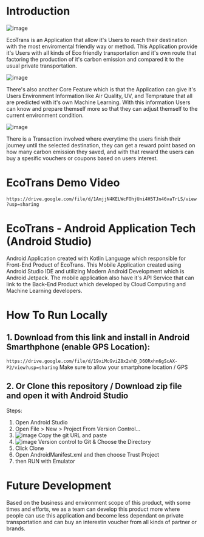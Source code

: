 # Introduction
![image](https://user-images.githubusercontent.com/79919380/173211536-020d811a-4040-402f-a448-bc00f6a70990.png)

EcoTrans is an Application that allow it's Users to reach their destination with the most enviromental friendly way or method. This Application provide it's Users with all kinds of Eco friendly transportation and it's own route that factoring the production of it's carbon emission and compared it to the usual private transportation.

![image](https://user-images.githubusercontent.com/79919380/173211555-0f3d3792-d9f0-49b8-b68e-e1def916f1f4.png)

There's also another Core Feature which is that the Application can give it's Users Environment Information like Air Quality, UV, and Temprature that all are predicted with it's own Machine Learning. With this information Users can know and prepare themself more so that they can adjust themself to the current environment condition.

![image](https://user-images.githubusercontent.com/79919380/173211564-684af0ae-7eb6-4c70-b03e-e9fbc9ce34a0.png)

There is a Transaction involved where everytime the users finish their journey until the selected destination, they can get a reward point based on how many carbon emission they saved, and with that reward the users can buy a spesific vouchers or coupons based on users interest.

# EcoTrans Demo Video
```https://drive.google.com/file/d/1AmjjN4KELWcFOhjUni4H5TJn46vaTrLS/view?usp=sharing```

# EcoTrans - Android Application Tech (Android Studio)
Android Application created with Kotlin Language which responsible for Front-End Product of EcoTrans. This Mobile Application created using Android Studio IDE and utilizing Modern Android Development which is Android Jetpack. The mobile application also have it's API Service that can link to the Back-End Product which developed by Cloud Computing and Machine Learning developers.

# How To Run Locally

## 1. Download from this link and install in Android Smarthphone (enable GPS Location):
```https://drive.google.com/file/d/19xiMcGviZ8x2vhD_D6ORxhn6gScAX-P2/view?usp=sharing```
Make sure to allow your smartphone location / GPS

## 2. Or Clone this repository / Download zip file and open it with Android Studio
Steps:
1. Open Android Studio
2. Open File > New > Project From Version Control...
3. ![image](https://user-images.githubusercontent.com/79919380/173211399-aa2379bf-7fd8-415c-9ac0-820ea4f30741.png) Copy the git URL and paste
4. ![image](https://user-images.githubusercontent.com/79919380/173211441-671d4246-22e7-4930-8f8d-110adcbcd968.png) Version control to Git & Choose the Directory
5. Click Clone
6. Open AndroidManifest.xml and then choose Trust Project
7. then RUN with Emulator

# Future Development
Based on the business and environment scope of this product, with some times and efforts, we as a team can develop this product more where people can use this application and become less dependant on private transportation and can buy an interestin voucher from all kinds of partner or brands.
